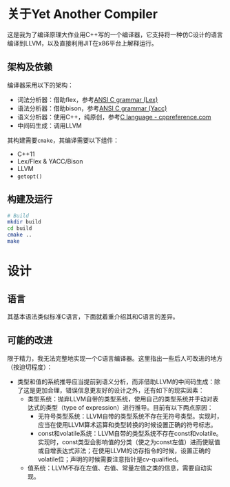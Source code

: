 # 关于Yet Another Compiler
<!-- 分工介绍不会放到报告里的，主要是为了我的GitHub要装逼。我就自私地用第一人称介绍。 By sunziping2016 -->
这是我为了编译原理大作业用C++写的一个编译器，它支持将一种仿C设计的语言编译到LLVM，以及直接利用JIT在x86平台上解释运行。

## 架构及依赖

编译器采用以下的架构：
* 词法分析器：借助flex，参考[ANSI C grammar (Lex)](https://www.lysator.liu.se/c/ANSI-C-grammar-l.html)
* 语法分析器：借助bison，参考[ANSI C grammar (Yacc)](https://www.lysator.liu.se/c/ANSI-C-grammar-y.html)
* 语义分析器：使用C++，纯原创，参考[C language - cppreference.com](http://en.cppreference.com/w/c/language)
* 中间码生成：调用LLVM

其构建需要`cmake`，其编译需要以下组件：
* C++11
* Lex/Flex & YACC/Bison
* LLVM
* `getopt()`

## 构建及运行
```bash
# Build
mkdir build
cd build
cmake ..
make
```

# 设计
## 语言
其基本语法类似标准C语言，下面就着重介绍其和C语言的差异。

## 可能的改进
限于精力，我无法完整地实现一个C语言编译器。这里指出一些后人可改进的地方（按迫切程度）：

* 类型和值的系统推导应当提前到语义分析，而非借助LLVM的中间码生成：除了这是更加合理，错误信息更友好的设计之外，还有如下的现实因素：
    * 类型系统：抛弃LLVM自带的类型系统，使用自己的类型系统并手动对表达式的类型（type of expression）进行推导。目前有以下两点原因：
        * 无符号类型系统：LLVM自带的类型系统不存在无符号类型。实现时，应当在使用LLVM算术运算和类型转换的时候设置正确的符号标志。
        * const和volatile系统：LLVM自带的类型系统不存在const和volatile。实现时，const类型会影响值的分类（使之为const左值）进而使赋值或自增表达式非法；在使用LLVM的访存指令的时候，设置正确的volatile位；声明的时候需要注意指针是cv-qualified。
    * 值系统：LLVM不存在左值、右值、常量左值之类的信息，需要自动实现。
